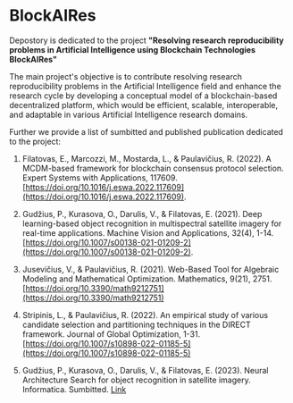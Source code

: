 # BlockAIRes
Depostory is dedicated to the project **"Resolving research reproducibility problems in Artificial Intelligence using Blockchain Technologies BlockAIRes"**

The main project's objective is to contribute resolving research reproducibility problems in the Artificial Intelligence field and enhance the research cycle by developing a conceptual model of a blockchain-based decentralized platform, which would be efficient, scalable, interoperable, and adaptable in various Artificial Intelligence research domains.

Further we provide a list of sumbitted and published publication dedicated to the project:

1) Filatovas, E., Marcozzi, M., Mostarda, L., & Paulavičius, R. (2022). A MCDM-based framework for blockchain consensus protocol selection. Expert Systems with Applications, 117609. [https://doi.org/10.1016/j.eswa.2022.117609](https://doi.org/10.1016/j.eswa.2022.117609).

2) Gudžius, P., Kurasova, O., Darulis, V., & Filatovas, E. (2021). Deep learning-based object recognition in multispectral satellite imagery for real-time applications. Machine Vision and Applications, 32(4), 1-14. [https://doi.org/10.1007/s00138-021-01209-2](https://doi.org/10.1007/s00138-021-01209-2). 

3) Jusevičius, V., & Paulavičius, R. (2021). Web-Based Tool for Algebraic Modeling and Mathematical Optimization. Mathematics, 9(21), 2751. [https://doi.org/10.3390/math9212751](https://doi.org/10.3390/math9212751)

4) Stripinis, L., & Paulavičius, R. (2022). An empirical study of various candidate selection and partitioning techniques in the DIRECT framework. Journal of Global Optimization, 1-31.[https://doi.org/10.1007/s10898-022-01185-5](https://doi.org/10.1007/s10898-022-01185-5)

3) Gudžius, P., Kurasova, O., Darulis, V., & Filatovas, E. (2023). Neural Architecture Search for object recognition in satellite imagery. Informatica. Sumbitted. [Link](https://github.com/fernest/BlockAIRes/blob/main/Publications/Neural%20Architecture%20Search%20for%20object%20recognition%20in%20satellite%20imagery.pdf)

